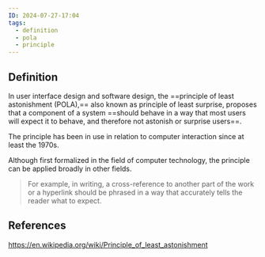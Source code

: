 ```yaml
---
ID: 2024-07-27-17:04
tags:
  - definition
  - pola
  - principle
---
```

## Definition

In user interface design and software design, the ==principle of least astonishment (POLA),== also known as principle of least surprise, proposes that a component of a system ==should behave in a way that most users will expect it to behave, and therefore not astonish or surprise users==. 

The principle has been in use in relation to computer interaction since at least the 1970s.

Although first formalized in the field of computer technology, the principle can be applied broadly in other fields. 

> For example, in writing, a cross-reference to another part of the work or a hyperlink should be phrased in a way that accurately tells the reader what to expect.

## References
https://en.wikipedia.org/wiki/Principle_of_least_astonishment